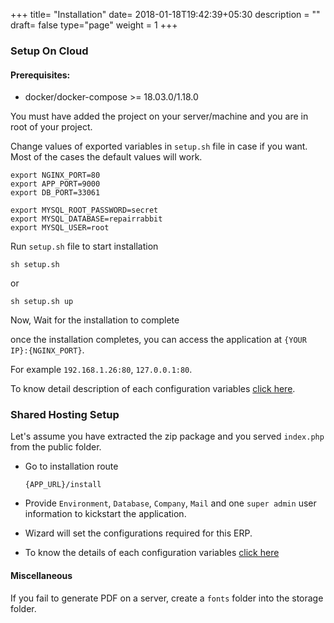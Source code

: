 +++
title= "Installation"
date= 2018-01-18T19:42:39+05:30
description = ""
draft= false
type="page"
weight = 1
+++

### Setup On Cloud

#### Prerequisites:

* docker/docker-compose >= 18.03.0/1.18.0

You must have added the project on your server/machine and you are in root of your project.

Change values of exported variables in `setup.sh` file in case if you want. Most of the cases the default values will work.

```
export NGINX_PORT=80
export APP_PORT=9000
export DB_PORT=33061

export MYSQL_ROOT_PASSWORD=secret
export MYSQL_DATABASE=repairrabbit
export MYSQL_USER=root
```

Run `setup.sh` file to start installation

```
sh setup.sh
```
or

```
sh setup.sh up
```
Now, Wait for the installation to complete

once the installation completes, you can access the application at `{YOUR IP}:{NGINX_PORT}`.

For example `192.168.1.26:80`, `127.0.0.1:80`.

To know detail description of each configuration variables [click here](/installation-using-wizard/).

### Shared Hosting Setup

Let's assume you have extracted the zip package and you served `index.php` from the public folder.

* Go to installation route

  ```
  {APP_URL}/install
  ```

* Provide `Environment`, `Database`, `Company`, `Mail` and one `super admin` user information to kickstart the application.

* Wizard will set the configurations required for this ERP.

* To know the details of each configuration variables [click here](/installation-using-wizard/)


#### Miscellaneous

If you fail to generate PDF on a server, create a `fonts` folder into the storage folder.
